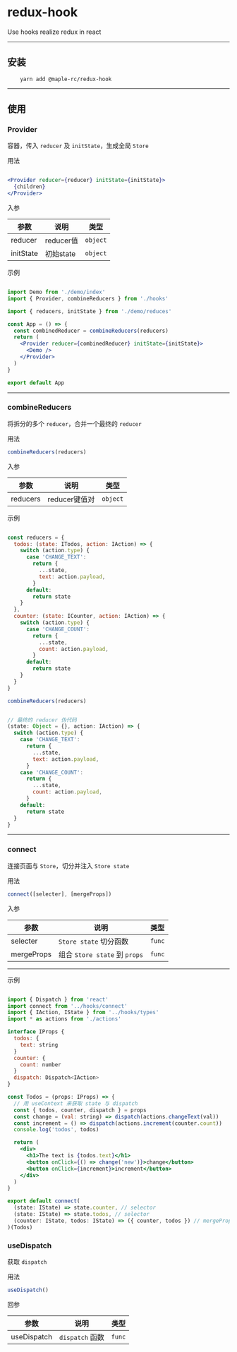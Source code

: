 # redux-hook

Use hooks realize redux in react

---

## 安装

```
    yarn add @maple-rc/redux-hook
```

---

## 使用

### Provider

容器，传入 `reducer` 及 `initState`，生成全局 `Store`

用法

```jsx

<Provider reducer={reducer} initState={initState}>
  {children}
</Provider>

```

入参

| 参数    | 说明         | 类型                                                 |
|---------|--------------|------------------------------------------------------|
|reducer|reducer值|`object`|
|initState|初始state|`object`|

示例

```jsx

import Demo from './demo/index'
import { Provider, combineReducers } from './hooks'

import { reducers, initState } from './demo/reduces'

const App = () => {
  const combinedReducer = combineReducers(reducers)
  return (
    <Provider reducer={combinedReducer} initState={initState}>
      <Demo />
    </Provider>
  )
}

export default App

```

---

### combineReducers

将拆分的多个 `reducer`，合并一个最终的 `reducer`

用法

```jsx
combineReducers(reducers)
```

入参

| 参数    | 说明         | 类型                                                 |
|---------|--------------|------------------------------------------------------|
|reducers|reducer键值对|`object`|

示例

```jsx

const reducers = {
  todos: (state: ITodos, action: IAction) => {
    switch (action.type) {
      case 'CHANGE_TEXT':
        return {
          ...state,
          text: action.payload,
        }
      default:
        return state
    }
  },
  counter: (state: ICounter, action: IAction) => {
    switch (action.type) {
      case 'CHANGE_COUNT':
        return {
          ...state,
          count: action.payload,
        }
      default:
        return state
    }
  }
}

combineReducers(reducers)

```

```jsx

// 最终的 reducer 伪代码
(state: Object = {}, action: IAction) => {
  switch (action.type) {
    case 'CHANGE_TEXT':
      return {
        ...state,
        text: action.payload,
      }
    case 'CHANGE_COUNT':
      return {
        ...state,
        count: action.payload,
      }
    default:
      return state
  }
}
```

---

### connect

连接页面与 `Store`，切分并注入 `Store state`

用法

```javascript
connect([selecter], [mergeProps])
```

入参

| 参数    | 说明         | 类型                                                 |
|---------|--------------|------------------------------------------------------|
|selecter|`Store state` 切分函数|`func`|
|mergeProps|组合 `Store state` 到 `props`|`func`|

---

示例

```jsx

import { Dispatch } from 'react'
import connect from '../hooks/connect'
import { IAction, IState } from '../hooks/types'
import * as actions from './actions'

interface IProps {
  todos: {
    text: string
  }
  counter: {
    count: number
  }
  dispatch: Dispatch<IAction>
}

const Todos = (props: IProps) => {
  // 用 useContext 来获取 state 与 dispatch
  const { todos, counter, dispatch } = props
  const change = (val: string) => dispatch(actions.changeText(val))
  const increment = () => dispatch(actions.increment(counter.count))
  console.log('todos', todos)

  return (
    <div>
      <h1>The text is {todos.text}</h1>
      <button onClick={() => change('new')}>change</button>
      <button onClick={increment}>increment</button>
    </div>
  )
}

export default connect(
  (state: IState) => state.counter, // selector
  (state: IState) => state.todos, // selector
  (counter: IState, todos: IState) => ({ counter, todos }) // mergeProps
)(Todos)

```

### useDispatch

获取 `dispatch`

用法

```javascript
useDispatch()
```

回参

| 参数    | 说明         | 类型                                                 |
|---------|--------------|------------------------------------------------------|
|useDispatch|`dispatch` 函数|`func`|
